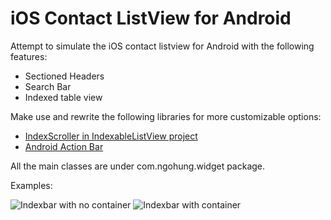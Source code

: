 iOS Contact ListView for Android
================================

Attempt to simulate the iOS contact listview for Android with the following features:
+ Sectioned Headers
+ Search Bar
+ Indexed table view

Make use and rewrite the following libraries for more customizable options:
+ [IndexScroller in IndexableListView project](https://github.com/woozzu/IndexableListView)
+ [Android Action Bar](https://github.com/johannilsson/android-actionbar)

All the main classes are under com.ngohung.widget package.

Examples:

![Indexbar with no container](https://raw.github.com/thehung111/ContactListView/master/demo_images/contact_list_view_1.png)
![Indexbar with container](https://raw.github.com/thehung111/ContactListView/master/demo_images/contact_list_view_2.png)

 
